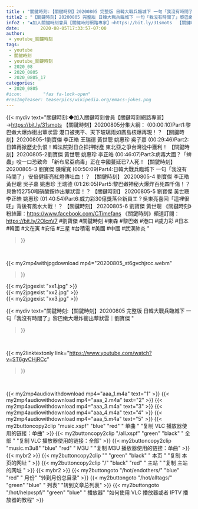 ```yaml
---
title : "關鍵時刻:【關鍵時刻】20200805 完整版 日韓大戰兵臨城下 一句「我沒有時間了」黎巴嫩大爆炸衝出蕈狀雲｜劉寶傑 "
title2 : "【關鍵時刻】20200805 完整版 日韓大戰兵臨城下 一句「我沒有時間了」黎巴嫩大爆炸衝出蕈狀雲｜劉寶傑 "
info2 : "◆加入關鍵時刻會員【關鍵時刻網路專家】→https://bit.ly/31smots  【關鍵時刻】20200805分集大綱：  (00:00:10)Part1:黎巴嫩大爆炸衝出蕈狀雲 港口被夷平、天下玻璃雨如廣島核爆再現！？ 【關鍵時刻】20200805-1劉寶傑 李正皓 王瑞德 黃世聰 姚惠珍 吳子嘉  (00:29:46)Part2:日韓再掀歷史仇恨！韓法院對日企扣押財產 東北亞之爭台灣從中獲利！ 【關鍵時刻】20200805-2劉寶傑 黃世聰 姚惠珍 李正皓  (00:46:07)Part3:病毒大國？「蜱蟲」咬一口恐致命 「新布尼亞病毒」正在中國蔓延已7人死！【關鍵時刻】20200805-3 劉寶傑 陳耀寬  (00:50:09)Part4:日韓大戰兵臨城下 一句「我沒有時間了」 安倍健康亮紅燈傳吐血！？ 【關鍵時刻】 20200805-4 劉寶傑 李正皓 黃世聰 吳子嘉 姚惠珍 王瑞德  (01:26:05)Part5:黎巴嫩神秘大爆炸百死四千傷！？貝魯特2750噸硝酸銨炸出蕈狀雲！？ 【關鍵時刻】 20200805-5 劉寶傑 黃世聰 李正皓 姚惠珍  (01:40:54)Part6:威力彩30億獎落台新員工？吳東亮喜回「這裡很旺」背後有風水大戰！？ 【關鍵時刻】 20200805-6 劉寶傑 黃世聰  《關鍵時刻》粉絲團：https://www.facebook.com/CTimefans 《關鍵時刻》頻道訂閱：https://bit.ly/2OlcnV7  #劉寶傑 #關鍵時刻 #東森 #黎巴嫩 #港口 #威力彩 #日本 #韓國 #文在寅 #安倍 #三星 #台積電 #美國 #中國 #武漢肺炎 "
date:        2020-08-05T17:33:57-07:00
author:
 - youtube_關鍵時刻
tags:
 - youtube
 - 關鍵時刻
 - youtube_關鍵時刻
 - 2020_08
 - 2020_0805
 - 2020_0805_17
categories:
 - 2020_0805
#icon:        "fas fa-lock-open"
#resImgTeaser: teaserpics/wikipedia.org/emacs-jokes.png
---
```


{{< mydiv text="關鍵時刻:◆加入關鍵時刻會員【關鍵時刻網路專家】→https://bit.ly/31smots  【關鍵時刻】20200805分集大綱：  (00:00:10)Part1:黎巴嫩大爆炸衝出蕈狀雲 港口被夷平、天下玻璃雨如廣島核爆再現！？ 【關鍵時刻】20200805-1劉寶傑 李正皓 王瑞德 黃世聰 姚惠珍 吳子嘉  (00:29:46)Part2:日韓再掀歷史仇恨！韓法院對日企扣押財產 東北亞之爭台灣從中獲利！ 【關鍵時刻】20200805-2劉寶傑 黃世聰 姚惠珍 李正皓  (00:46:07)Part3:病毒大國？「蜱蟲」咬一口恐致命 「新布尼亞病毒」正在中國蔓延已7人死！【關鍵時刻】20200805-3 劉寶傑 陳耀寬  (00:50:09)Part4:日韓大戰兵臨城下 一句「我沒有時間了」 安倍健康亮紅燈傳吐血！？ 【關鍵時刻】 20200805-4 劉寶傑 李正皓 黃世聰 吳子嘉 姚惠珍 王瑞德  (01:26:05)Part5:黎巴嫩神秘大爆炸百死四千傷！？貝魯特2750噸硝酸銨炸出蕈狀雲！？ 【關鍵時刻】 20200805-5 劉寶傑 黃世聰 李正皓 姚惠珍  (01:40:54)Part6:威力彩30億獎落台新員工？吳東亮喜回「這裡很旺」背後有風水大戰！？ 【關鍵時刻】 20200805-6 劉寶傑 黃世聰  《關鍵時刻》粉絲團：https://www.facebook.com/CTimefans 《關鍵時刻》頻道訂閱：https://bit.ly/2OlcnV7  #劉寶傑 #關鍵時刻 #東森 #黎巴嫩 #港口 #威力彩 #日本 #韓國 #文在寅 #安倍 #三星 #台積電 #美國 #中國 #武漢肺炎 "
>}}
<br>


{{< my2mp4withjpgdownload mp4="20200805_st6gvchjrcc.webm"
>}}

{{< my2jpgexist "xx1.jpg" >}}<br>
{{< my2jpgexist "xx2.jpg" >}}<br>
{{< my2jpgexist "xx3.jpg" >}}<br>



{{< mydiv text="關鍵時刻:【關鍵時刻】20200805 完整版 日韓大戰兵臨城下 一句「我沒有時間了」黎巴嫩大爆炸衝出蕈狀雲｜劉寶傑 "
>}}
<br>

{{< my2linktextonly link="https://www.youtube.com/watch?v=ST6gvCHjRCc"
>}}


<br>

{{< my2mp4audiowithdownload mp4="aaa_1.m4a"    text="1" >}}
{{< my2mp4audiowithdownload mp4="aaa_2.m4a"    text="2" >}}
{{< my2mp4audiowithdownload mp4="aaa_3.m4a"    text="3" >}}
{{< my2mp4audiowithdownload mp4="aaa_4.m4a"    text="4" >}}
{{< my2mp4audiowithdownload mp4="aaa_5.m4a"    text="5" >}}
{{< my2buttoncopy2clip "music.xspf"        "blue"   "red"    " 单曲 "  "复制 VLC 播放器使用的链接：单曲" >}} {{< my2buttoncopy2clip "/all.xspf"         "green"  "black"  " 全部 "  "复制 VLC 播放器使用的链接：全部" >}} {{< my2buttoncopy2clip "music.m3u8"        "blue"   "red"    " M3U  "    "复制 M3U 播放器使用的链接：单曲" >}} {{< mybr2 >}} {{< my2buttoncopy2clip ""                  "green"  "black"  " 本页 "    "复制 本页的网址 " >}} {{< my2buttoncopy2clip "/"                 "black"  "red"    " 主站 "    "复制 主站的网址 " >}} {{< mybr2 >}} {{< my2buttongoto      "/hot/endothers/"   "blue"   "red"    " 月份"   "转到月份总目录" >}} {{< my2buttongoto      "/hot/alltags/"     "green"  "blue"   " 列表"   "转到文章总列表" >}} {{< my2buttongoto      "/hot/helpxspf/"    "green"  "blue"   " 播放器" "如何使用 VLC 播放器或者 IPTV 播放器的教程" >}} 
